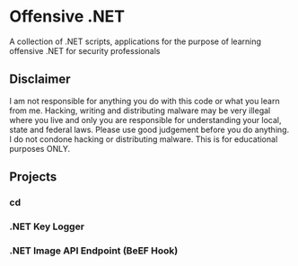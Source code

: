 # Offensive .NET
A collection of .NET scripts, applications for the purpose of learning offensive .NET for security professionals

## Disclaimer
I am not responsible for anything you do with this code or what you learn from me. Hacking, writing and distributing malware may be very illegal where you live and only you are responsible for understanding your local, state and federal laws. Please use good judgement before you do anything. I do not condone hacking or distributing malware. This is for educational purposes ONLY.

## Projects

### cd 

### .NET Key Logger

### .NET Image API Endpoint (BeEF Hook)
